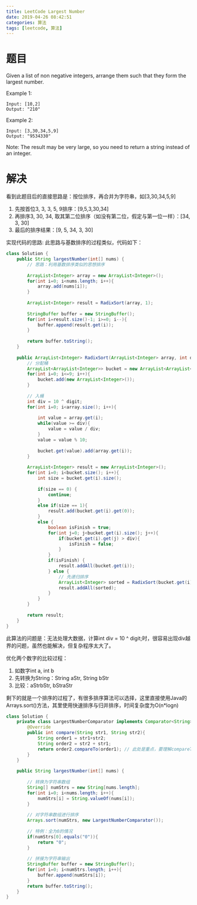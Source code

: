 ```yaml
---
title: LeetCode Largest Number
date: 2019-04-26 08:42:51
categories: 算法
tags: [leetcode, 算法]
---
```


# 题目
Given a list of non negative integers, arrange them such that they form the largest number.

Example 1:
```
Input: [10,2]
Output: "210"
```

Example 2:
```
Input: [3,30,34,5,9]
Output: "9534330"
```

Note: The result may be very large, so you need to return a string instead of an integer.

# 解决
看到此题目后的直接思路是：按位排序，再合并为字符串，如[3,30,34,5,9]
1. 先按首位3, 3, 3, 5, 9排序：[9,5,3,30,34]
2. 再排序3, 30, 34, 取其第二位排序（如没有第二位，假定与第一位一样）：[34, 3, 30]
3. 最后的排序结果：[9, 5, 34, 3, 30]

实现代码的思路: 此思路与基数排序的过程类似，代码如下：
```java
class Solution {
    public String largestNumber(int[] nums) {
        // 思路：利用基数排序类似的思想排序
        
        ArrayList<Integer> array = new ArrayList<Integer>();
        for(int i=0; i<nums.length; i++){
            array.add(nums[i]);
        }
        
        ArrayList<Integer> result = RadixSort(array, 1);
        
        StringBuffer buffer = new StringBuffer();
        for(int i=result.size()-1; i>=0; i--){
            buffer.append(result.get(i));
        }
        
        return buffer.toString();
    }
    
    public ArrayList<Integer> RadixSort(ArrayList<Integer> array, int digit){
        // 分配桶
        ArrayList<ArrayList<Integer>> bucket = new ArrayList<ArrayList<Integer>>();
        for(int i=0; i<=9; i++){
            bucket.add(new ArrayList<Integer>());
        }
        
        // 入桶
        int div = 10 ^ digit;
        for(int i=0; i<array.size(); i++){
            
            int value = array.get(i);
            while(value >= div){
                value = value / div;
            }
            value = value % 10;
            
            bucket.get(value).add(array.get(i));
        }
        
        ArrayList<Integer> result = new ArrayList<Integer>();
        for(int i=0; i<bucket.size(); i++){
            int size = bucket.get(i).size();
            
            if(size == 0) {
                continue;
            }
            else if(size == 1){
                result.add(bucket.get(i).get(0));
            }
            else {
                boolean isFinish = true;
                for(int j=0; j<bucket.get(i).size(); j++){
                    if(bucket.get(i).get(j) > div){
                        isFinish = false;
                    }
                }
                if(isFinish) {
                    result.addAll(bucket.get(i));
                } else {
                    // 先递归排序
                    ArrayList<Integer> sorted = RadixSort(bucket.get(i), digit+1);
                    result.addAll(sorted);
                }
            }
        }
        
        return result;
    }
}
```

此算法的问题是：无法处理大数据，计算int div = 10 ^ digit;时，很容易出现div越界的问题，虽然也能解决，但复杂程序太大了。

优化两个数字的比较过程：
1. 如数字int a, int b
2. 先转换为String：String aStr, String bStr
3. 比较：aStrbStr, bStraStr

剩下的就是一个排序的过程了，有很多排序算法可以选择，这里直接使用Java的Arrays.sort()方法，其里使用快速排序与归并排序，时间复杂度为O(n*logn)
```java
class Solution {
    private class LargestNumberComparator implements Comparator<String> {
        @Override
        public int compare(String str1, String str2){
            String order1 = str1+str2;
            String order2 = str2 + str1;
            return order2.compareTo(order1); // 此处是重点，要理解compareTo()方法
        }
    }
    
    public String largestNumber(int[] nums) {
        
        // 转换为字符串数组
        String[] numStrs = new String[nums.length];
        for(int i=0; i<nums.length; i++){
            numStrs[i] = String.valueOf(nums[i]);
        }
        
        // 对字符串数组进行排序
        Arrays.sort(numStrs, new LargestNumberComparator());
        
        // 特例：全为0的情况
        if(numStrs[0].equals("0")){
            return "0";
        }
        
        // 拼接为字符串输出
        StringBuffer buffer = new StringBuffer();
        for(int i=0; i<numStrs.length; i++){
            buffer.append(numStrs[i]);
        }
        return buffer.toString();
    }
}
```


